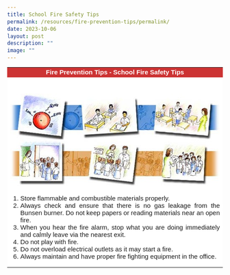 ```yaml
---
title: School Fire Safety Tips
permalink: /resources/fire-prevention-tips/permalink/
date: 2023-10-06
layout: post
description: ""
image: ""
---
```

<table cellpadding="5" cellspacing="0" border="0" style="font-family: 'Times New Roman'; background-color: #ffffff; text-align: center; width: 100%;">
<tbody>
<tr>
<td bgcolor="#CC3333" style="font-family: Geneva, Arial, Helvetica, sans-serif; font-size: 15px;" class="smalltxt"><strong><span style="color: #ffffff;">Fire Prevention Tips - School Fire Safety Tips</span></strong></td>
</tr>
<tr>
<td>&nbsp;</td>
</tr>
<tr>
<td>
<p style="font-family: Geneva, Arial, Helvetica, sans-serif; font-size: 15px; text-align: center;" class="smalltxt"><img height="218" width="500" alt="" src="/images/school safety.png"></p>
<ol>
<li style="font-family: Geneva, Arial, Helvetica, sans-serif; font-size: 15px; text-align: justify;" class="smalltxt">Store flammable and combustible materials properly.</li>
<li style="font-family: Geneva, Arial, Helvetica, sans-serif; font-size: 15px; text-align: justify;" class="smalltxt">Always check and ensure that there is no gas leakage from the Bunsen burner. Do not keep papers or reading materials near an open fire.</li>
<li style="font-family: Geneva, Arial, Helvetica, sans-serif; font-size: 15px; text-align: justify;" class="smalltxt">When you hear the fire alarm, stop what you are doing immediately and calmly leave via the nearest exit.</li>
<li style="font-family: Geneva, Arial, Helvetica, sans-serif; font-size: 15px; text-align: justify;" class="smalltxt">Do not play with fire.</li>
<li style="font-family: Geneva, Arial, Helvetica, sans-serif; font-size: 15px; text-align: justify;" class="smalltxt">Do not overload electrical outlets as it may start a fire.</li>
<li style="font-family: Geneva, Arial, Helvetica, sans-serif; font-size: 15px; text-align: justify;" class="smalltxt"><span class="smalltxt">Always maintain and have proper fire fighting equipment in the office.</span></li>
</ol>
</td>
</tr>
</tbody>
</table>
<p>&nbsp;</p>
